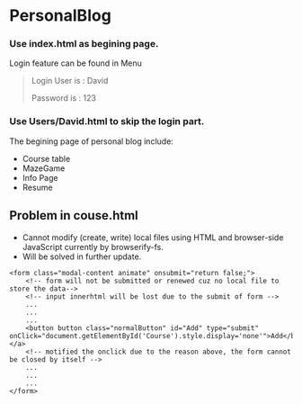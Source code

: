 # PersonalBlog
### Use index.html as begining page. ###
Login feature can be found in Menu
> Login
> User is : David
> <p>Password is : 123</p>
### Use Users/David.html to skip the login part. ###
The begining page of personal blog
include:
+ Course table
+ MazeGame
+ Info Page
+ Resume

## Problem in couse.html
+ Cannot modify (create, write) local files using HTML and browser-side JavaScript currently by browserify-fs.
+ Will be solved in further update.
```
<form class="modal-content animate" onsubmit="return false;"> 
    <!-- form will not be submitted or renewed cuz no local file to store the data-->
    <!-- input innerhtml will be lost due to the submit of form -->
    ...
    ...
    ...
    <button button class="normalButton" id="Add" type="submit" onClick="document.getElementById('Course').style.display='none'">Add</button></a>
    <!-- motified the onclick due to the reason above, the form cannot be closed by itself -->
    ...
    ...
    ...
</form>
```
